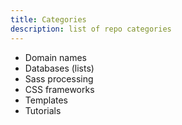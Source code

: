 ```yaml
---
title: Categories
description: list of repo categories
---
```

- Domain names
- Databases (lists)
- Sass processing
- CSS frameworks
- Templates
- Tutorials
